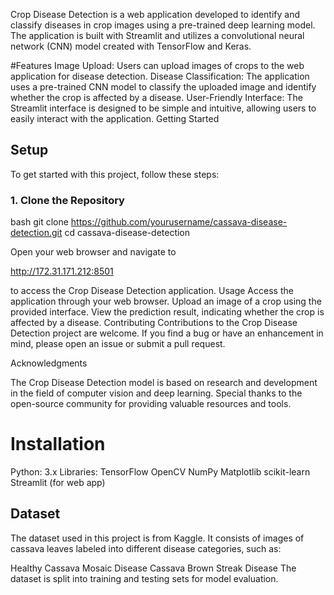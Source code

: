 Crop Disease Detection is a web application developed to identify and classify diseases in crop images using a pre-trained deep learning model. The application is built with Streamlit and utilizes a convolutional neural network (CNN) model created with TensorFlow and Keras.

#Features Image Upload: Users can upload images of crops to the web application for disease detection. Disease Classification: The application uses a pre-trained CNN model to classify the uploaded image and identify whether the crop is affected by a disease. User-Friendly Interface: The Streamlit interface is designed to be simple and intuitive, allowing users to easily interact with the application. Getting Started

## Setup

To get started with this project, follow these steps:

### 1. Clone the Repository
bash
git clone https://github.com/yourusername/cassava-disease-detection.git
cd cassava-disease-detection


Open your web browser and navigate to

http://172.31.171.212:8501 

to access the Crop Disease Detection application. Usage Access the application through your web browser. Upload an image of a crop using the provided interface. View the prediction result, indicating whether the crop is affected by a disease. Contributing Contributions to the Crop Disease Detection project are welcome. If you find a bug or have an enhancement in mind, please open an issue or submit a pull request.

Acknowledgments

The Crop Disease Detection model is based on research and development in the field of computer vision and deep learning. Special thanks to the open-source community for providing valuable resources and tools.

# Installation
Python: 3.x
Libraries:
TensorFlow 
OpenCV
NumPy
Matplotlib
scikit-learn
Streamlit (for web app)

## Dataset
The dataset used in this project is from Kaggle. It consists of images of cassava leaves labeled into different disease categories, such as:

Healthy
Cassava Mosaic Disease
Cassava Brown Streak Disease
The dataset is split into training and testing sets for model evaluation.
